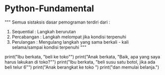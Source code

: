 # Python-Fundamental

"""
Semua sistaksis dasar pemograman terdiri dari :
1. Sequential   : Langkah berurutan
2. Percabangan  : Langkah melompat jika kondisi terpenuhi
3. Perulangan   : Mengulang langkah yang sama berkali - kali selama/sampai kondisi terpenuhi
"""

print("Ibu berkata, \"beli ke toko\"")
print("Anak berkata, \"Baik, apa yang saya harus lakukan di toko?\"")
print("Ibu berkata, \"beli susu satu botol, jika ada beli telur 6\"")
print("Anak berangkat ke toko ")
print("dan memulai belanja.")
